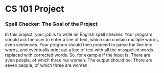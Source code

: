 # CS 101 Project
### Spell Checker: The Goal of the Project
In this project, your job is to write an English spell checker. Your program should ask the user to
enter a line of text, which can contain multiple words, even sentences. Your program should
then proceed to parse the line into words, and eventually print out a line of text with all the
misspelled words replaced with corrected words.
So, for example if the input is:
There are sven people, of which three rae women.
The output should be:
There are seven people, of which three are women.
